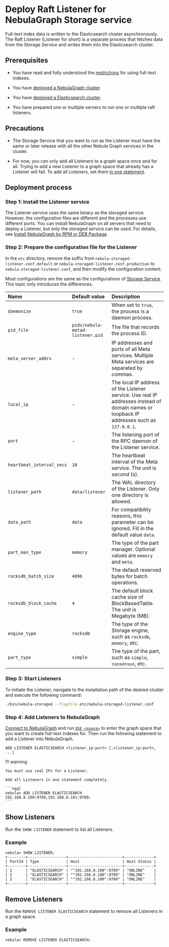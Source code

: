 # Deploy Raft Listener for NebulaGraph Storage service

Full-text index data is written to the Elasticsearch cluster asynchronously. The Raft Listener (Listener for short) is a separate process that fetches data from the Storage Service and writes them into the Elasticsearch cluster.

## Prerequisites

* You have read and fully understood the [restrictions](../../4.deployment-and-installation/6.deploy-text-based-index/1.text-based-index-restrictions.md) for using full-text indexes.

* You have [deployed a NebulaGraph cluster](../2.compile-and-install-nebula-graph/deploy-nebula-graph-cluster.md).

* You have [deployed a Elasticsearch cluster](./2.deploy-es.md).

* You have prepared one or multiple servers to run one or multiple raft listeners.

## Precautions

* The Storage Service that you want to run as the Listener must have the same or later release with all the other Nebula Graph services in the cluster.

* For now, you can only add all Listeners to a graph space once and for all. Trying to add a new Listener to a graph space that already has a Listener will fail. To add all Listeners, set them [in one statement](#step_4_add_listeners_to_nebula_graph).

## Deployment process

### Step 1: Install the Listener service

The Listener service uses the same binary as the storaged service. However, the configuration files are different and the processes use different ports. You can install NebulaGraph on all servers that need to deploy a Listener, but only the storaged service can be used. For details, see [Install NebulaGraph by RPM or DEB Package](../2.compile-and-install-nebula-graph/2.install-nebula-graph-by-rpm-or-deb.md).

### Step 2: Prepare the configuration file for the Listener

In the `etc` directory, remove the suffix from `nebula-storaged-listener.conf.default` or `nebula-storaged-listener.conf.production` to `nebula-storaged-listener.conf`, and then modify the configuration content.

Most configurations are the same as the configurations of [Storage Service](../../5.configurations-and-logs/1.configurations/4.storage-config.md). This topic only introduces the differences.

| Name                      | Default value                       | Description                                                                                  |
| :-----------              | :-----------------------            | :------------------                                                                          |
| `daemonize`               | `true`                              | When set to `true`, the process is a daemon process.                                         |
| `pid_file`                | `pids/nebula-metad-listener.pid` | The file that records the process ID.                                                        |
| `meta_server_addrs`       | -                                   | IP addresses and ports of all Meta services. Multiple Meta services are separated by commas. |
| `local_ip`                | -                                   | The local IP address of the Listener service. Use real IP addresses instead of domain names or loopback IP addresses such as `127.0.0.1`.                                                |
| `port`                    | -                                   | The listening port of the RPC daemon of the Listener service.                                |
| `heartbeat_interval_secs` | `10`                                | The heartbeat interval of the Meta service. The unit is second (s).                          |
| `listener_path`           | `data/listener`                     | The WAL directory of the Listener. Only one directory is allowed.                            |
| `data_path`               | `data`                              | For compatibility reasons, this parameter can be ignored. Fill in the default value `data`.  |
| `part_man_type`           | `memory`                            | The type of the part manager. Optional values ​​are `memory` and `meta`.                     |
| `rocksdb_batch_size`      | `4096`                              | The default reserved bytes for batch operations.                                             |
| `rocksdb_block_cache`     | `4`                                 | The default block cache size of BlockBasedTable. The unit is Megabyte (MB).                  |
| `engine_type`             | `rocksdb`                           | The type of the Storage engine, such as `rocksdb`, `memory`, etc.                            |
| `part_type`               | `simple`                            | The type of the part, such as `simple`, `consensus`, etc.                                    |

### Step 3: Start Listeners

To initiate the Listener, navigate to the installation path of the desired cluster and execute the following command:

```bash
./bin/nebula-storaged --flagfile etc/nebula-storaged-listener.conf
```

### Step 4: Add Listeners to NebulaGraph

[Connect to NebulaGraph](../../2.quick-start/3.connect-to-nebula-graph.md) and run [`USE <space>`](../../3.ngql-guide/9.space-statements/2.use-space.md) to enter the graph space that you want to create full-text indexes for. Then run the following statement to add a Listener into NebulaGraph.

```ngql
ADD LISTENER ELASTICSEARCH <listener_ip:port> [,<listener_ip:port>, ...]
```

!!! warning

    You must use real IPs for a Listener.

    Add all Listeners in one statement completely.

    ```ngql
    nebula> ADD LISTENER ELASTICSEARCH 192.168.8.100:9789,192.168.8.101:9789;
    ```

## Show Listeners

Run the `SHOW LISTENER` statement to list all Listeners.

### Example

```ngql
nebula> SHOW LISTENER;
+--------+-----------------+------------------------+-------------+
| PartId | Type            | Host                   | Host Status |
+--------+-----------------+------------------------+-------------+
| 1      | "ELASTICSEARCH" | ""192.168.8.100":9789" | "ONLINE"    |
| 2      | "ELASTICSEARCH" | ""192.168.8.100":9789" | "ONLINE"    |
| 3      | "ELASTICSEARCH" | ""192.168.8.100":9789" | "ONLINE"    |
+--------+-----------------+------------------------+-------------+
```

## Remove Listeners

Run the `REMOVE LISTENER ELASTICSEARCH` statement to remove all Listeners in a graph space.

### Example

```ngql
nebula> REMOVE LISTENER ELASTICSEARCH;
```
